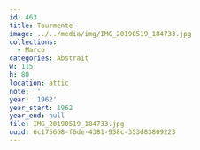 ```yaml
---
id: 463
title: Tourmente
image: ../../media/img/IMG_20190519_184733.jpg
collections:
  - Marco
categories: Abstrait
w: 115
h: 80
location: attic
note: ''
year: '1962'
year_start: 1962
year_end: null
file: IMG_20190519_184733.jpg
uuid: 6c175668-f6de-4381-958c-353d83809223
---
```


